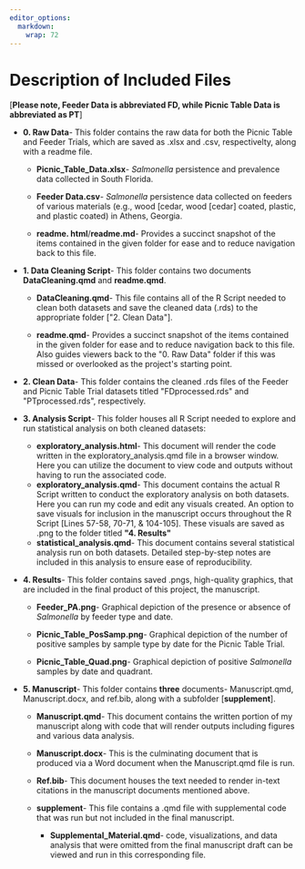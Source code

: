 ```yaml
---
editor_options: 
  markdown: 
    wrap: 72
---
```


# Description of Included Files

[**Please note, Feeder Data is abbreviated FD, while Picnic Table Data
is abbreviated as PT**]

-   **0. Raw Data**- This folder contains the raw data for both the
    Picnic Table and Feeder Trials, which are saved as .xlsx and .csv,
    respectivelty, along with a readme file.

    -   **Picnic_Table_Data.xlsx**- *Salmonella* persistence and
        prevalence data collected in South Florida.

    -   **Feeder Data.csv**- *Salmonella* persistence data collected on
        feeders of various materials (e.g., wood [cedar, wood [cedar]
        coated, plastic, and plastic coated) in Athens, Georgia.

    -    **readme. html**/**readme.md**- Provides a succinct snapshot of
        the items contained in the given folder for ease and to reduce
        navigation back to this file.

-   **1. Data Cleaning Script**- This folder contains two documents
    **DataCleaning.qmd** and **readme.qmd**.

    -   **DataCleaning.qmd**- This file contains all of the R Script
        needed to clean both datasets and save the cleaned data (.rds)
        to the appropriate folder ["2. Clean Data"].

    -    **readme.qmd**- Provides a succinct snapshot of the items
        contained in the given folder for ease and to reduce navigation
        back to this file. Also guides viewers back to the "0. Raw Data"
        folder if this was missed or overlooked as the project's
        starting point.

-   **2. Clean Data**- This folder contains the cleaned .rds files of
    the Feeder and Picnic Table Trial datasets titled "FDprocessed.rds"
    and "PTprocessed.rds", respectively.

-   **3. Analysis Script**- This folder houses all R Script needed to
    explore and run statistical analysis on both cleaned datasets:

    -   **exploratory_analysis.html**- This document will render the
        code written in the exploratory_analysis.qmd file in a browser
        window. Here you can utilize the document to view code and
        outputs without having to run the associated code.
    -   **exploratory_analysis.qmd**- This document contains the actual
        R Script written to conduct the exploratory analysis on both
        datasets. Here you can run my code and edit any visuals created.
        An option to save visuals for inclusion in the manuscript occurs
        throughout the R Script [Lines 57-58, 70-71, & 104-105]. These
        visuals are saved as .png to the folder titled **"4. Results"**
    -   **statistical_analysis.qmd**- This document contains several
        statistical analysis run on both datasets. Detailed step-by-step
        notes are included in this analysis to ensure ease of
        reproducibility.

-   **4. Results**- This folder contains saved .pngs, high-quality
    graphics, that are included in the final product of this project,
    the manuscript.

    -   **Feeder_PA.png**- Graphical depiction of the presence or
        absence of *Salmonella* by feeder type and date.

    -   **Picnic_Table_PosSamp.png**- Graphical depiction of the number
        of positive samples by sample type by date for the Picnic Table
        Trial.

    -   **Picnic_Table_Quad.png**- Graphical depiction of positive
        *Salmonella* samples by date and quadrant.

-   **5. Manuscript**- This folder contains **three** documents-
    Manuscript.qmd, Manuscript.docx, and ref.bib, along with a subfolder
    [**supplement**].

    -   **Manuscript.qmd**- This document contains the written portion
        of my manuscript along with code that will render outputs
        including figures and various data analysis.

    -   **Manuscript.docx**- This is the culminating document that is
        produced via a Word document when the Manuscript.qmd file is
        run.

    -   **Ref.bib**- This document houses the text needed to render
        in-text citations in the manuscript documents mentioned above.

    -   **supplement**- This file contains a .qmd file with supplemental
        code that was run but not included in the final manuscript.

        -   **Supplemental_Material.qmd**- code, visualizations, and
            data analysis that were omitted from the final manuscript
            draft can be viewed and run in this corresponding file.
